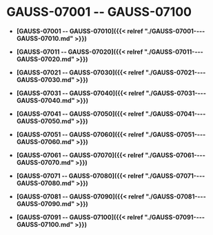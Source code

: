 # GAUSS-07001 -- GAUSS-07100

-   **[GAUSS-07001 -- GAUSS-07010]({{< relref "./GAUSS-07001----GAUSS-07010.md" >}})**

-   **[GAUSS-07011 -- GAUSS-07020]({{< relref "./GAUSS-07011----GAUSS-07020.md" >}})**

-   **[GAUSS-07021 -- GAUSS-07030]({{< relref "./GAUSS-07021----GAUSS-07030.md" >}})**

-   **[GAUSS-07031 -- GAUSS-07040]({{< relref "./GAUSS-07031----GAUSS-07040.md" >}})**

-   **[GAUSS-07041 -- GAUSS-07050]({{< relref "./GAUSS-07041----GAUSS-07050.md" >}})**

-   **[GAUSS-07051 -- GAUSS-07060]({{< relref "./GAUSS-07051----GAUSS-07060.md" >}})**

-   **[GAUSS-07061 -- GAUSS-07070]({{< relref "./GAUSS-07061----GAUSS-07070.md" >}})**

-   **[GAUSS-07071 -- GAUSS-07080]({{< relref "./GAUSS-07071----GAUSS-07080.md" >}})**

-   **[GAUSS-07081 -- GAUSS-07090]({{< relref "./GAUSS-07081----GAUSS-07090.md" >}})**

-   **[GAUSS-07091 -- GAUSS-07100]({{< relref "./GAUSS-07091----GAUSS-07100.md" >}})**
